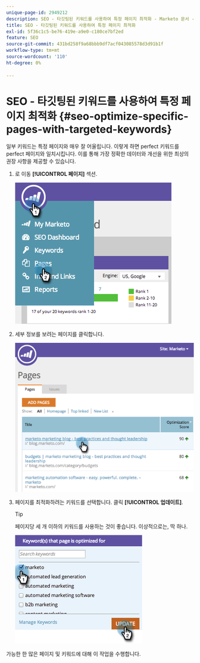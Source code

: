 ```yaml
---
unique-page-id: 2949212
description: SEO - 타깃팅된 키워드를 사용하여 특정 페이지 최적화 - Marketo 문서 - 제품 설명서
title: SEO - 타깃팅된 키워드를 사용하여 특정 페이지 최적화
exl-id: 5f36c1c5-be76-419e-a9e0-c180ce7bf2ed
feature: SEO
source-git-commit: 431bd258f9a68bbb9df7acf043085578d3d91b1f
workflow-type: tm+mt
source-wordcount: '110'
ht-degree: 0%

---
```


# SEO - 타깃팅된 키워드를 사용하여 특정 페이지 최적화 {#seo-optimize-specific-pages-with-targeted-keywords}

일부 키워드는 특정 페이지와 매우 잘 어울립니다. 이렇게 하면 perfect 키워드를 perfect 페이지와 일치시킵니다. 이를 통해 가장 정확한 데이터와 개선을 위한 최상의 권장 사항을 제공할 수 있습니다.

1. 로 이동 **[!UICONTROL 페이지]** 섹션.

   ![](assets/image2014-9-18-12-3a52-3a28.png)

1. 세부 정보를 보려는 페이지를 클릭합니다.

   ![](assets/image2014-9-18-12-3a52-3a41.png)

1. 페이지를 최적화하려는 키워드를 선택합니다. 클릭 **[!UICONTROL 업데이트]**.

   >[!TIP]
   >
   >페이지당 세 개 이하의 키워드를 사용하는 것이 좋습니다. 이상적으로는, 딱 하나.

   ![](assets/image2014-9-18-12-3a52-3a46.png)

가능한 한 많은 페이지 및 키워드에 대해 이 작업을 수행합니다.
